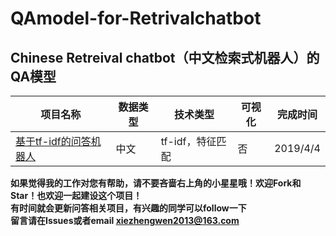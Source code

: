 # QAmodel-for-Retrivalchatbot
## Chinese Retreival chatbot（中文检索式机器人）的QA模型
|项目名称|数据类型|技术类型|可视化|完成时间|
|-|-|-|-|-|
|[基于tf-idf的问答机器人](https://github.com/WenRichard/QAmodel-for-Retrievalchatbot/tree/master/QAdemo_base1)|中文|tf-idf，特征匹配|否|2019/4/4|


**如果觉得我的工作对您有帮助，请不要吝啬右上角的小星星哦！欢迎Fork和Star！也欢迎一起建设这个项目！**    
**有时间就会更新问答相关项目，有兴趣的同学可以follow一下**  
**留言请在Issues或者email xiezhengwen2013@163.com**

